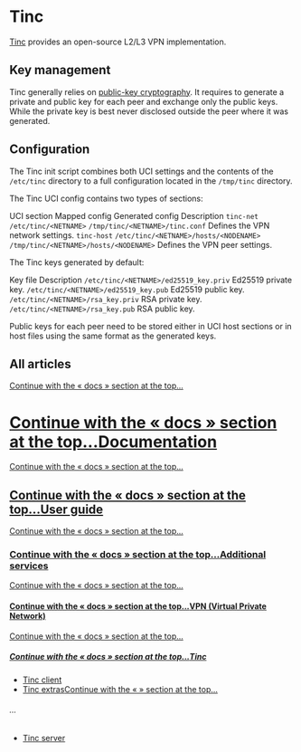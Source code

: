 # Tinc

[Tinc](/packages/pkgdata/tinc "packages:pkgdata:tinc") provides an open-source L2/L3 VPN implementation.

## Key management

Tinc generally relies on [public-key cryptography](https://en.wikipedia.org/wiki/Public-key_cryptography "https://en.wikipedia.org/wiki/Public-key_cryptography"). It requires to generate a private and public key for each peer and exchange only the public keys. While the private key is best never disclosed outside the peer where it was generated.

## Configuration

The Tinc init script combines both UCI settings and the contents of the `/etc/tinc` directory to a full configuration located in the `/tmp/tinc` directory.

The Tinc UCI config contains two types of sections:

UCI section Mapped config Generated config Description `tinc-net` `/etc/tinc/<NETNAME>` `/tmp/tinc/<NETNAME>/tinc.conf` Defines the VPN network settings. `tinc-host` `/etc/tinc/<NETNAME>/hosts/<NODENAME>` `/tmp/tinc/<NETNAME>/hosts/<NODENAME>` Defines the VPN peer settings.

The Tinc keys generated by default:

Key file Description `/etc/tinc/<NETNAME>/ed25519_key.priv` Ed25519 private key. `/etc/tinc/<NETNAME>/ed25519_key.pub` Ed25519 public key. `/etc/tinc/<NETNAME>/rsa_key.priv` RSA private key. `/etc/tinc/<NETNAME>/rsa_key.pub` RSA public key.

Public keys for each peer need to be stored either in UCI host sections or in host files using the same format as the generated keys.

## All articles

[Continue with the « docs » section at the top...](#top-1543425337 "Continue with the « docs » section at the top...")

# [Continue with the « docs » section at the top...](#top-1543425337 "Continue with the « docs » section at the top...")[Documentation](/docs/start "docs:start")

[Continue with the « docs » section at the top...](#top-1543425337 "Continue with the « docs » section at the top...")

## [Continue with the « docs » section at the top...](#top-1543425337 "Continue with the « docs » section at the top...")[User guide](/docs/guide-user/start "docs:guide-user:start")

[Continue with the « docs » section at the top...](#top-1543425337 "Continue with the « docs » section at the top...")

### [Continue with the « docs » section at the top...](#top-1543425337 "Continue with the « docs » section at the top...")[Additional services](/docs/guide-user/services/start "docs:guide-user:services:start")

[Continue with the « docs » section at the top...](#top-1543425337 "Continue with the « docs » section at the top...")

#### [Continue with the « docs » section at the top...](#top-1543425337 "Continue with the « docs » section at the top...")[VPN (Virtual Private Network)](/docs/guide-user/services/vpn/start "docs:guide-user:services:vpn:start")

[Continue with the « docs » section at the top...](#top-1543425337 "Continue with the « docs » section at the top...")

##### [Continue with the « docs » section at the top...](#top-1543425337 "Continue with the « docs » section at the top...")[Tinc](/docs/guide-user/services/vpn/tinc/start "docs:guide-user:services:vpn:tinc:start")

- [Tinc client](/docs/guide-user/services/vpn/tinc/client "docs:guide-user:services:vpn:tinc:client")
- [Tinc extras](/docs/guide-user/services/vpn/tinc/extras "docs:guide-user:services:vpn:tinc:extras")[Continue with the «  » section at the top...](#top-1543425337 "Continue with the «  » section at the top...")

###### ...

- [Tinc server](/docs/guide-user/services/vpn/tinc/server "docs:guide-user:services:vpn:tinc:server")

